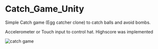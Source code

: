# Catch_Game_Unity
Simple Catch game (Egg catcher clone) to catch balls and avoid bombs.

Accelerometer or Touch input to control hat. Highscore was implemented

![catch game](https://user-images.githubusercontent.com/45254255/132956869-afbe23a0-5326-4aa9-8891-6fdb5fa58f5f.png)

